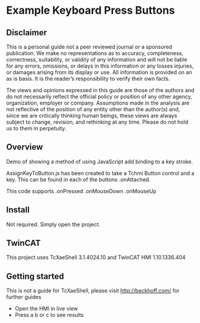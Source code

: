 # Example Keyboard Press Buttons

## Disclaimer
This is a personal guide not a peer reviewed journal or a sponsored publication. We make
no representations as to accuracy, completeness, correctness, suitability, or validity of any
information and will not be liable for any errors, omissions, or delays in this information or any
losses injuries, or damages arising from its display or use. All information is provided on an as
is basis. It is the reader’s responsibility to verify their own facts.

The views and opinions expressed in this guide are those of the authors and do not
necessarily reflect the official policy or position of any other agency, organization, employer or
company. Assumptions made in the analysis are not reflective of the position of any entity
other than the author(s) and, since we are critically thinking human beings, these views are
always subject to change, revision, and rethinking at any time. Please do not hold us to them
in perpetuity.

## Overview 
Demo of showing a method of using JavaScript add binding to a key stroke.

AssignKeyToButton.js has been created to take a Tchmi Button control and a key.  This can be found in each of the buttons .onAttached.

This code supports .onPressed .onMouseDown .onMouseUp

## Install 
Not required.  Simply open the project.

## TwinCAT
This project uses TcXaeShell 3.1.4024.10 and TwinCAT HMI 1.10.1336.404

## Getting started
This is not a guide for TcXaeShell, please visit http://beckhoff.com/ for further guides
* Open the HMI in live view
* Press a b or c to see results 
